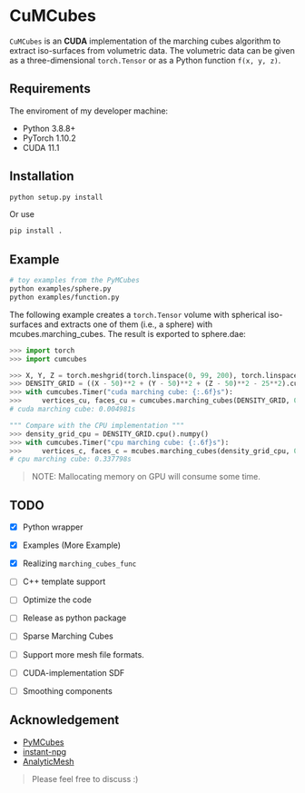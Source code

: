 # CuMCubes
`CuMCubes` is an **CUDA** implementation of the marching cubes algorithm to extract iso-surfaces from volumetric data. The volumetric data can be given as a three-dimensional `torch.Tensor` or as a Python function `f(x, y, z)`.

## Requirements
The enviroment of my developer machine:
- Python 3.8.8+
- PyTorch 1.10.2
- CUDA 11.1


## Installation
```sh
python setup.py install
```
Or use
```sh
pip install .
```

## Example
```sh
# toy examples from the PyMCubes
python examples/sphere.py
python examples/function.py
```

The following example creates a `torch.Tensor` volume with spherical iso-surfaces and extracts one of them (i.e., a sphere) with mcubes.marching_cubes. The result is exported to sphere.dae:
```python
>>> import torch
>>> import cumcubes

>>> X, Y, Z = torch.meshgrid(torch.linspace(0, 99, 200), torch.linspace(0, 99, 200), torch.linspace(0, 99, 200), indexing="ij")
>>> DENSITY_GRID = ((X - 50)**2 + (Y - 50)**2 + (Z - 50)**2 - 25**2).cuda()
>>> with cumcubes.Timer("cuda marching cube: {:.6f}s"):
>>>     vertices_cu, faces_cu = cumcubes.marching_cubes(DENSITY_GRID, 0, verbose=True) # verbose to print the number of vertices and faces
# cuda marching cube: 0.004981s

""" Compare with the CPU implementation """
>>> density_grid_cpu = DENSITY_GRID.cpu().numpy()
>>> with cumcubes.Timer("cpu marching cube: {:.6f}s"):
>>>     vertices_c, faces_c = mcubes.marching_cubes(density_grid_cpu, 0)
# cpu marching cube: 0.337798s
```

> NOTE: Mallocating memory on GPU will consume some time.

## TODO
- [x] Python wrapper
- [x] Examples (More Example)
- [x] Realizing `marching_cubes_func`
- [ ] C++ template support
- [ ] Optimize the code
- [ ] Release as python package
- [ ] Sparse Marching Cubes
- [ ] Support more mesh file formats.
- [ ] CUDA-implementation SDF
- [ ] Smoothing components


## Acknowledgement
- [PyMCubes](https://github.com/pmneila/PyMCubes)
- [instant-npg](https://github.com/NVlabs/instant-ngp)
- [AnalyticMesh](https://github.com/Gorilla-Lab-SCUT/AnalyticMesh)

> Please feel free to discuss :)
